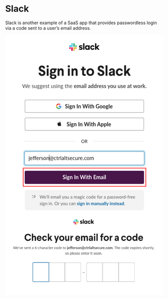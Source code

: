 # Slack

Slack is another example of a SaaS app that provides passwordless login via a code sent to a user’s email address.

![screenshot](slack_1.png)
![screenshot](slack_2.png)
